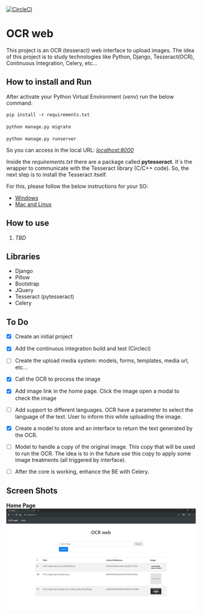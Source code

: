 [![CircleCI](https://circleci.com/gh/fabinhojorge/OCR_web.svg?style=svg)](https://circleci.com/gh/fabinhojorge/OCR_web)

# OCR web
This project is an OCR (tesseract) web interface to upload images. 
The idea of this project is to study technologies like Python, Django, Tesseract(OCR), Continuous Integration, Celery, etc...


## How to install and Run
After activate your Python Virtual Environment (_venv_) run the below command:

```
pip install -r requirements.txt

python manage.py migrate

python manage.py runserver
```

So you can access in the local URL: _[localhost:8000](localhost:8000/)_


Inside the _requirements.txt_ there are a package called __pytesseract__. 
It´s the wrapper to communicate with the Tesseract library (C/C++ code). 
So, the next step is to install the Tesseract itself. 

For this, please follow the below instructions for your SO:
* [Windows](https://github.com/UB-Mannheim/tesseract/wiki)
* [Mac and Linux](https://github.com/tesseract-ocr/tesseract/wiki)



## How to use
1. _TBD_


## Libraries
* Django
* Pillow
* Bootstrap
* JQuery
* Tesseract (pytesseract)
* Celery


## To Do
* [X] Create an initial project
* [X] Add the continuous integration build and test (Circleci)
* [ ] Create the upload media system: models, forms, templates, media url, etc... 
* [X] Call the OCR to process the image
* [X] Add image link in the home page. Click the image open a modal to check the image
* [ ] Add support to different languages. OCR have a parameter to select the language of the text. User to inform this while uploading the image.
* [X] Create a model to store and an interface to return the text generated by the OCR.
* [ ] Model to handle a copy of the original image. This copy that will be used to run the OCR. The idea is to in the future use this copy to apply some image treatments (all triggered by interface).
* [ ] After the core is working, enhance the BE with Celery.



## Screen Shots

__Home Page__
![Home page](project_assets/home_page.jpg)

